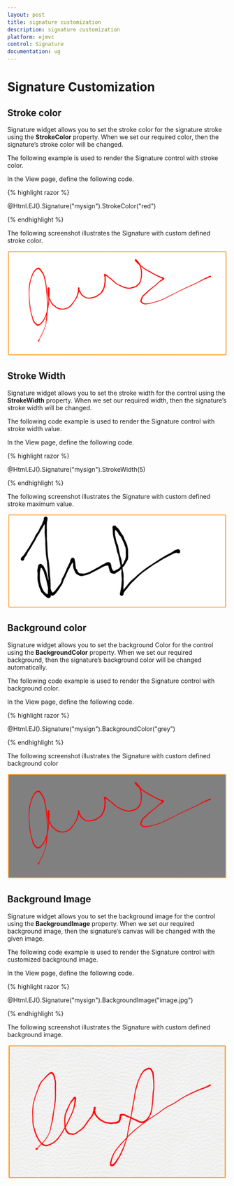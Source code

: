 ```yaml
---
layout: post
title: signature customization
description: signature customization
platform: ejmvc
control: Signature
documentation: ug
---
```


# Signature Customization

## Stroke color

Signature widget allows you to set the stroke color for the signature stroke using the **StrokeColor** property. When we set our required color, then the signature’s stroke color will be changed.

The following example is used to render the Signature control with stroke color.

In the View page, define the following code.

{% highlight razor %}

@Html.EJ().Signature("mysign").StrokeColor("red")

{% endhighlight %}

The following screenshot illustrates the Signature with custom defined stroke color.

![](signature-customization_images\strokecolor_img1.png)

## Stroke Width

Signature widget allows you to set the stroke width for the control using the **StrokeWidth** property. When we set our required width, then the signature’s stroke width will be changed.

The following code example is used to render the Signature control with stroke width value.

In the View page, define the following code.

{% highlight razor %}

@Html.EJ().Signature("mysign").StrokeWidth(5)

{% endhighlight %}

The following screenshot illustrates the Signature with custom defined stroke maximum value.

![](signature-customization_images\strokewidth_img1.png)


## Background color

Signature widget allows you to set the background Color for the control using the **BackgroundColor** property. When we set our required background, then the signature’s background color will be changed automatically.

The following code example is used to render the Signature control with background color.

In the View page, define the following code.

{% highlight razor %}

@Html.EJ().Signature("mysign").BackgroundColor("grey")

{% endhighlight %}

The following screenshot illustrates the Signature with custom defined background color

![](signature-customization_images\backgroundcolor_img1.png)

## Background Image

Signature widget allows you to set the background image for the control using the **BackgroundImage** property. When we set our required background image, then the signature’s canvas will be changed with the given image.

The following code example is used to render the Signature control with customized background image.

In the View page, define the following code.

{% highlight razor %}

@Html.EJ().Signature("mysign").BackgroundImage("image.jpg")

{% endhighlight %}

The following screenshot illustrates the Signature with custom defined background image.

![](signature-customization_images\backgroundimage_img1.png)




